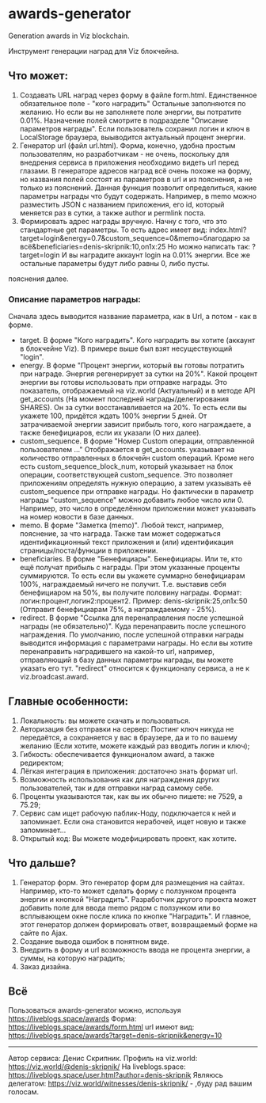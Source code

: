 # awards-generator
Generation awards in Viz blockchain.

Инструмент генерации наград для Viz блокчейна.

## Что может:
1. Создавать URL наград через форму в файле form.html.
Единственное обязательное поле - "кого наградить"
Остальные заполняются по желанию.
Но если вы не заполняете поле энергии, вы потратите 0.01%.
Назначение полей смотрите в подразделе "Описание параметров награды".
Если пользователь сохранил логин и ключ в LocalStorage браузера, выыводится актуальный процент энергии.
2. Генератор url (файл url.html).
Форма, конечно, удобна простым пользователям, но разработчикам - не очень, поскольку для внедрения сервиса в приложения необходимо видеть url перед глазами.
В генераторе адресов наград всё очень похоже на форму, но названия полей состоят из параметров в url и из пояснения, а не только из пояснений.
Данная функция позволит определиться, какие параметры награды что будут содержать. Например, в memo можно разместить JSON с названием приложения, его id, который меняется раз в сутки, а также author и permlink поста.
3. Формировать адрес награды вручную.
Начну с того, что это стандартные get параметры.
То есть адрес имеет вид:
index.html?target=login&energy=0.7&custom_sequence=0&memo=благодарю за всё&beneficiaries=denis-skripnik:10,on1x:25
Но можно написать так: ?target=login
И вы наградите аккаунт login на 0.01% энергии. Все же остальные параметры будут либо равны 0, либо пусты.

пояснения далее.

### Описание параметров награды:
Сначала здесь выводится название параметра, как в Url, а потом - как в форме.
- target. В форме "Кого наградить".
Кого наградить вы хотите (аккаунт в блокчейне Viz). В примере выше был взят несуществующий "login".
- energy. В форме "Процент энергии, который вы готовы потратить при награде. Энергия регенерирует за сутки на 20%".
Какой процент энергии вы готовы использовать при отправке награды.
Это показатель, отображаемый на viz.world (Актуальный) и в методе API get_accounts (На момент последней награды/делегирования SHARES).
Он за сутки восстанавливается на 20%. То есть если вы укажете 100, придётся ждать 100% энергии 5 дней.
От затрачиваемой энергии зависит прибыль того, кого награждаете, а также бенефициаров, если их указали (О них далее).
- custom_sequence. В форме "Номер Custom операции, отправленной пользователем ..."
Отображается в get_accounts. указывает на количество отправленных в блокчейн custom операций.
Кроме него есть custom_sequence_block_num, который указывает на блок операции, соответствующей custom_sequence.
Это позволяет приложениям определять нужную операцию, а затем указывать её custom_sequence при отправке награды.
Но фактически в параметр награды "custom_sequence" можно добавить любое число или 0.
Например, это число в определённом приложении может указывать на номер новости в базе данных.
- memo. В форме "Заметка (memo)".
Любой текст, например, пояснение, за что награда.
Также там может содержаться идентификационный текст приложения и (или) идентификация страницы/поста/функции в приложении.
- beneficiaries. В форме "Бенефициары".
Бенефициары. Или те, кто ещё получат прибыль с награды.
При этом указанные проценты суммируются. То есть если вы укажете суммарно бенефициарам 100%, награждаемый ничего не получит.
Т.е. выставив себя бенефициаром на 50%, вы получите половину награды.
Формат:
логин:процент,логин2:процент2. Пример:
denis-skripnik:25,on1x:50 (Отправит бенефициарам 75%, а награждаемому - 25%).
- redirect. В форме "Ссылка для перенаправления после успешной награды (не обязательно)".
Куда перенаправить после успешного награждения.
По умолчанию, после успешной отправки награды выводится информация с параметрами награды. Но если вы хотите перенаправить наградившего на какой-то url, например, отправляющий в базу данных параметры награды, вы можете указать его тут.
"redirect" относится к функционалу сервиса, а не к viz.broadcast.award.

## Главные особенности:
1. Локальность: вы можете скачать и пользоваться.
2. Авторизация без отправки на сервер: Постинг ключ никуда не передаётся, а сохраняется у вас в браузере, да и то по вашему желанию (Если хотите, можете каждый раз вводить логин и ключ);
3. Гибкость: обеспечивается функционалом award, а также редиректом;
4. Лёгкая интеграция в приложения: достаточно знать формат url.
5. Возможность использования как для награждения других пользователей, так и для отправки наград самому себе.
6. Проценты указываются так, как вы их обычно пишете: не 7529, а 75.29;
7. Сервис сам ищет рабочую паблик-Ноду, подключается к ней и запоминает. Если она становится нерабочей, ищет новую и также запоминает...
8. Открытый код: Вы можете модефицировать проект, как хотите.

## Что дальше?
1. Генератор форм.
Это генератор форм для размещения на сайтах.
Например, кто-то может сделать форму с ползунком процента энергии и кнопкой "Наградить".
Разработчик другого проекта может добавить поле для ввода memo рядом с ползунком или во всплывающем окне после клика по кнопке "Наградить".
И главное, этот генератор должен формировать ответ, возвращаемый форме на сайте по Ajax.
2. Создание вывода ошибок в понятном виде.
3. Внедрить в форму и url возможность ввода не процента энергии, а суммы, на которую наградить;
4. Заказ дизайна.

## Всё
Пользоваться awards-generator можно, используя https://liveblogs.space/awards
Форма: https://liveblogs.space/awards/form.html
url имеют вид: https://liveblogs.space/awards?target=denis-skripnik&energy=10

***

Автор сервиса: Денис Скрипник.
Профиль на viz.world: https://viz.world/@denis-skripnik/
На liveblogs.space: https://liveblogs.space/user.html?author=denis-skripnik
Являюсь делегатом: https://viz.world/witnesses/denis-skripnik/ - ,буду рад вашим голосам.
